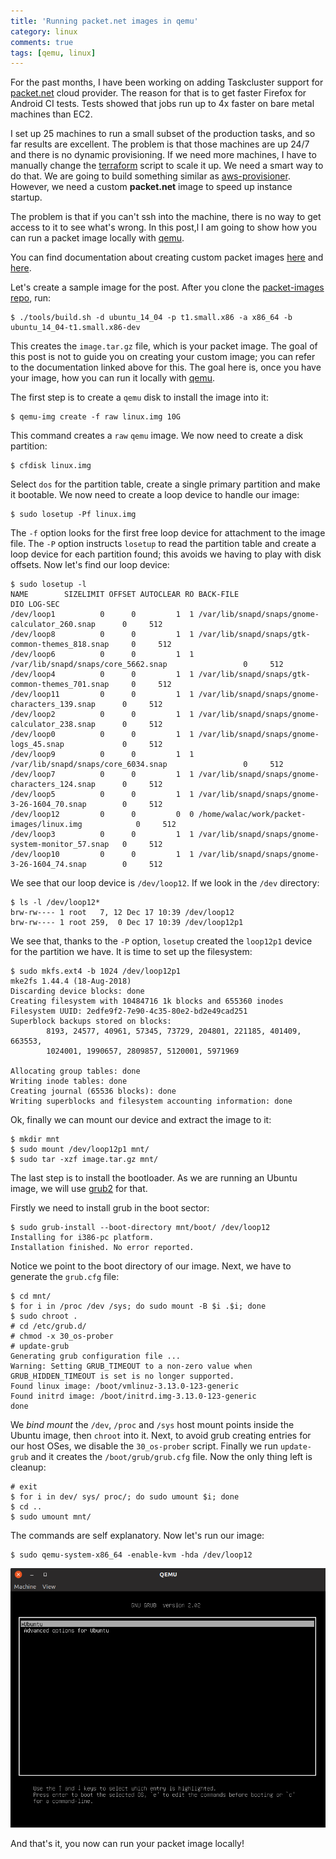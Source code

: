 ```yaml
---
title: 'Running packet.net images in qemu'
category: linux
comments: true
tags: [qemu, linux]
---
```


For the past months, I have been working on adding Taskcluster support
for [packet.net](https://packet.com) cloud provider. The reason for that
is to get faster Firefox for Android CI tests. Tests showed that jobs run
up to 4x faster on bare metal machines than EC2.

I set up 25 machines to run a small subset of the production tasks, and so
far results are excellent. The problem is that those machines are up 24/7 and there
is no dynamic provisioning. If we need more machines, I have to manually change
the [terraform](https://www.terraform.io) script to scale it up. We need a smart
way to do that. We are going to build something similar as
[aws-provisioner](https://github.com/taskcluster/aws-provisioner). However,
we need a custom **packet.net** image to speed up instance startup.

The problem is that if you can't ssh into the machine, there is no way to get
access to it to see what's wrong. In this post,l I am going to show how you can
run a packet image locally with [qemu](https://www.qemu.org/).

You can find documentation about creating custom packet images
[here](https://support.packet.com/kb/articles/custom-images) and
[here](https://github.com/packethost/packet-images/blob/master/README.md).

Let's create a sample image for the post. After you clone the
[packet-images repo](https://github.com/packethost/packet-images), run:

```
$ ./tools/build.sh -d ubuntu_14_04 -p t1.small.x86 -a x86_64 -b ubuntu_14_04-t1.small.x86-dev
```

This creates the `image.tar.gz` file, which is your packet image.
The goal of this post is not to guide you on creating your custom image; you can refer
to the documentation linked above for this. The goal here is, once you have your
image, how you can run it locally with [qemu](https://www.qemu.org/).

The first step is to create a `qemu` disk to install the image into it:

```
$ qemu-img create -f raw linux.img 10G
```

This command creates a `raw` `qemu` image. We now need to create a disk partition:

```
$ cfdisk linux.img
```

Select `dos` for the partition table, create a single primary partition and
make it bootable. We now need to create a loop device to handle our image:

```
$ sudo losetup -Pf linux.img
```

The `-f` option looks for the first free loop device for attachment to the image file.
The `-P` option instructs `losetup` to read the partition table and create a loop
device for each partition found; this avoids we having to play with disk
offsets. Now let's find our loop device:

```
$ sudo losetup -l
NAME        SIZELIMIT OFFSET AUTOCLEAR RO BACK-FILE                                         DIO LOG-SEC
/dev/loop1          0      0         1  1 /var/lib/snapd/snaps/gnome-calculator_260.snap      0     512
/dev/loop8          0      0         1  1 /var/lib/snapd/snaps/gtk-common-themes_818.snap     0     512
/dev/loop6          0      0         1  1 /var/lib/snapd/snaps/core_5662.snap                 0     512
/dev/loop4          0      0         1  1 /var/lib/snapd/snaps/gtk-common-themes_701.snap     0     512
/dev/loop11         0      0         1  1 /var/lib/snapd/snaps/gnome-characters_139.snap      0     512
/dev/loop2          0      0         1  1 /var/lib/snapd/snaps/gnome-calculator_238.snap      0     512
/dev/loop0          0      0         1  1 /var/lib/snapd/snaps/gnome-logs_45.snap             0     512
/dev/loop9          0      0         1  1 /var/lib/snapd/snaps/core_6034.snap                 0     512
/dev/loop7          0      0         1  1 /var/lib/snapd/snaps/gnome-characters_124.snap      0     512
/dev/loop5          0      0         1  1 /var/lib/snapd/snaps/gnome-3-26-1604_70.snap        0     512
/dev/loop12         0      0         0  0 /home/walac/work/packet-images/linux.img            0     512
/dev/loop3          0      0         1  1 /var/lib/snapd/snaps/gnome-system-monitor_57.snap   0     512
/dev/loop10         0      0         1  1 /var/lib/snapd/snaps/gnome-3-26-1604_74.snap        0     512
```

We see that our loop device is `/dev/loop12`. If we look in the `/dev` directory:

```
$ ls -l /dev/loop12*
brw-rw---- 1 root   7, 12 Dec 17 10:39 /dev/loop12
brw-rw---- 1 root 259,  0 Dec 17 10:39 /dev/loop12p1
```

We see that, thanks to the `-P` option, `losetup` created the `loop12p1`
device for the partition we have. It is time to set up the filesystem:

```
$ sudo mkfs.ext4 -b 1024 /dev/loop12p1 
mke2fs 1.44.4 (18-Aug-2018)
Discarding device blocks: done                            
Creating filesystem with 10484716 1k blocks and 655360 inodes
Filesystem UUID: 2edfe9f2-7e90-4c35-80e2-bd2e49cad251
Superblock backups stored on blocks: 
        8193, 24577, 40961, 57345, 73729, 204801, 221185, 401409, 663553, 
        1024001, 1990657, 2809857, 5120001, 5971969

Allocating group tables: done                            
Writing inode tables: done                            
Creating journal (65536 blocks): done
Writing superblocks and filesystem accounting information: done     
```

Ok, finally we can mount our device and extract the image to it:

```
$ mkdir mnt
$ sudo mount /dev/loop12p1 mnt/
$ sudo tar -xzf image.tar.gz mnt/
```

The last step is to install the bootloader. As we are running an Ubuntu image,
we will use [grub2](https://www.gnu.org/software/grub/manual/grub/grub.html)
for that.

Firstly we need to install grub in the boot sector:

```
$ sudo grub-install --boot-directory mnt/boot/ /dev/loop12
Installing for i386-pc platform.
Installation finished. No error reported.
```

Notice we point to the boot directory of our image. Next, we have to
generate the `grub.cfg` file:

```
$ cd mnt/
$ for i in /proc /dev /sys; do sudo mount -B $i .$i; done
$ sudo chroot .
# cd /etc/grub.d/
# chmod -x 30_os-prober
# update-grub
Generating grub configuration file ...
Warning: Setting GRUB_TIMEOUT to a non-zero value when GRUB_HIDDEN_TIMEOUT is set is no longer supported.
Found linux image: /boot/vmlinuz-3.13.0-123-generic
Found initrd image: /boot/initrd.img-3.13.0-123-generic
done
```

We *bind mount* the `/dev`, `/proc` and `/sys` host mount points inside the Ubuntu image,
then `chroot` into it. Next, to avoid grub creating entries for our host OSes, we disable the
`30_os-prober` script.  Finally we run `update-grub` and it creates the `/boot/grub/grub.cfg` file.
Now the only thing left is cleanup:

```
# exit
$ for i in dev/ sys/ proc/; do sudo umount $i; done
$ cd ..
$ sudo umount mnt/
```

The commands are self explanatory. Now let's run our image:

```
$ sudo qemu-system-x86_64 -enable-kvm -hda /dev/loop12
```

![qemu](/images/qemu.png)

And that's it, you now can run your packet image locally!

